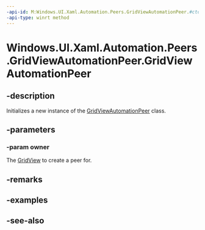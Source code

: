 ```yaml
---
-api-id: M:Windows.UI.Xaml.Automation.Peers.GridViewAutomationPeer.#ctor(Windows.UI.Xaml.Controls.GridView)
-api-type: winrt method
---
```


<!-- Method syntax
public GridViewAutomationPeer(Windows.UI.Xaml.Controls.GridView owner)
-->

# Windows.UI.Xaml.Automation.Peers.GridViewAutomationPeer.GridViewAutomationPeer

## -description
Initializes a new instance of the [GridViewAutomationPeer](gridviewautomationpeer.md) class.


## -parameters
### -param owner
The [GridView](../windows.ui.xaml.controls/gridview.md) to create a peer for.

## -remarks

## -examples

## -see-also

